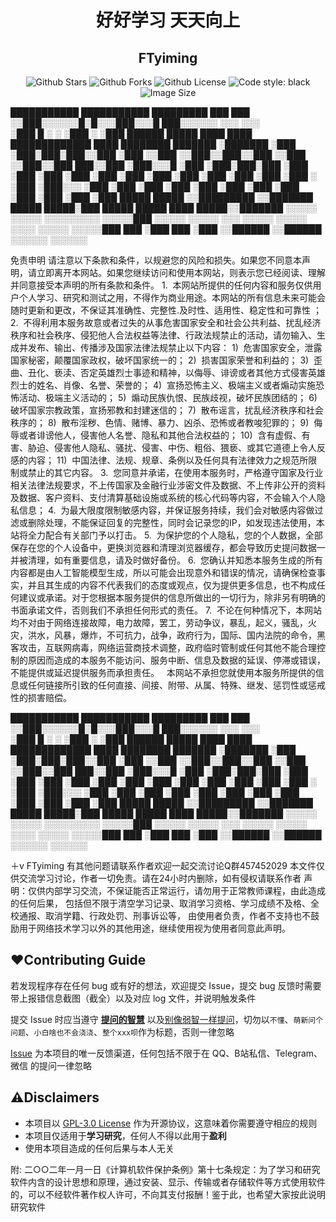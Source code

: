 <div align="center">
    <h1>好好学习 天天向上</h1>
    <h2>FTyiming</h2>
    <img alt="Github Stars" src="https://img.shields.io/github/stars/SocialSisterYi/CxKitty">
    <img alt="Github Forks" src="https://img.shields.io/github/forks/SocialSisterYi/CxKitty">
    <img alt="Github License" src="https://img.shields.io/github/license/SocialSisterYi/CxKitty">
    <img alt="Code style: black" src="https://img.shields.io/badge/code%20style-black-000000.svg">
    <img alt="Image Size" src="https://img.shields.io/docker/image-size/socialsisteryi/cx-kitty">
</div>

 ███████████ ███████████  █████████              ███                   ███                     
░░███░░░░░░█░█░░░███░░░█ ███░░░░░░              ░░░                   ░░░                      
 ░███   █ ░ ░   ░███  ░ ░███ ██████  █████ ████ ████  █████████████   ████  ████████    ███████
 ░███████       ░███    ░███░███░███░░███ ░███ ░░███ ░░███░░███░░███ ░░███ ░░███░░███  ███░░███
 ░███░░░█       ░███    ░███░███░███ ░███ ░███  ░███  ░███ ░███ ░███  ░███  ░███ ░███ ░███ ░███
 ░███  ░        ░███    ░███░░░ ░███ ░███ ░███  ░███  ░███ ░███ ░███  ░███  ░███ ░███ ░███ ░███
 █████          █████   ░░█████████  ░░███████  █████ █████░███ █████ █████ ████ █████░░███████
░░░░░          ░░░░░     ░░░░░░░░░    ░░░░░███ ░░░░░ ░░░░░ ░░░ ░░░░░ ░░░░░ ░░░░ ░░░░░  ░░░░░███
                                      ███ ░███                                         ███ ░███
                                     ░░██████                                         ░░██████ 
                                      ░░░░░░                                           ░░░░░░  


免责申明
请注意以下条款和条件，以规避您的风险和损失。如果您不同意本声明，请立即离开本网站。如果您继续访问和使用本网站，则表示您已经阅读、理解并同意接受本声明的所有条款和条件。
1.  本网站所提供的任何内容和服务仅供用户个人学习、研究和测试之用，不得作为商业用途。本网站的所有信息未来可能会随时更新和更改，不保证其准确性、完整性.及时性、适用性、稳定性和可靠性 ；
2.  不得利用本服务故意或者过失的从事危害国家安全和社会公共利益、扰乱经济秩序和社会秩序、侵犯他人合法权益等法律、行政法规禁止的活动，请勿输入、生成并发布、输出、传播涉及国家法律法规禁止以下内容：
1)  危害国家安全，泄露国家秘密，颠覆国家政权，破坏国家统一的；
2)  损害国家荣誉和利益的；
3)  歪曲、丑化、亵渎、否定英雄烈士事迹和精神，以侮辱、诽谤或者其他方式侵害英雄烈士的姓名、肖像、名誉、荣誉的；
4)  宣扬恐怖主义、极端主义或者煽动实施恐怖活动、极端主义活动的；
5)  煽动民族仇恨、民族歧视，破坏民族团结的；
6)  破坏国家宗教政策，宣扬邪教和封建迷信的；
7)  散布谣言，扰乱经济秩序和社会秩序的；
8)  散布淫秽、色情、赌博、暴力、凶杀、恐怖或者教唆犯罪的；
9)  侮辱或者诽谤他人，侵害他人名誉、隐私和其他合法权益的；
10)  含有虚假、有害、胁迫、侵害他人隐私、骚扰、侵害、中伤、粗俗、猥亵、或其它道德上令人反感的内容；
11)  中国法律、法规、规章、条例以及任何具有法律效力之规范所限制或禁止的其它内容。
3.  您同意并承诺，在使用本服务时，严格遵守国家及行业相关法律法规要求，不上传国家及金融行业涉密文件及数据、不上传非公开的资料及数据、客户资料、支付清算基础设施或系统的核心代码等内容，不会输入个人隐私信息；
4.  为最大限度限制敏感内容，并保证服务持续，我们会对敏感内容做过滤或删除处理，不能保证回复的完整性，同时会记录您的IP，如发现违法使用，本站将全力配合有关部门予以打击。
5.  为保护您的个人隐私，您的个人数据，全部保存在您的个人设备中，更换浏览器和清理浏览器缓存，都会导致历史提问数据一并被清理，如有重要信息，请及时做好备份。
6.  您确认并知悉本服务生成的所有内容都是由人工智能模型生成，所以可能会出现意外和错误的情况，请确保检查事实，并且其生成的内容不代表我们的态度或观点，仅为提供更多信息，也不构成任何建议或承诺。对于您根据本服务提供的信息所做出的一切行为，除非另有明确的书面承诺文件，否则我们不承担任何形式的责任。
7.  不论在何种情况下，本网站均不对由于网络连接故障，电力故障，罢工，劳动争议，暴乱，起义，骚乱，火灾，洪水，风暴，爆炸，不可抗力，战争，政府行为，国际、国内法院的命令，黑客攻击，互联网病毒，网络运营商技术调整，政府临时管制或任何其他不能合理控制的原因而造成的本服务不能访问、服务中断、信息及数据的延误、停滞或错误，不能提供或延迟提供服务而承担责任。
  本网站不承担您就使用本服务所提供的信息或任何链接所引致的任何直接、间接、附带、从属、特殊、继发、惩罚性或惩戒性的损害赔偿。










































 ███████████ ███████████  █████████              ███                   ███                     
░░███░░░░░░█░█░░░███░░░█ ███░░░░░░              ░░░                   ░░░                      
 ░███   █ ░ ░   ░███  ░ ░███ ██████  █████ ████ ████  █████████████   ████  ████████    ███████
 ░███████       ░███    ░███░███░███░░███ ░███ ░░███ ░░███░░███░░███ ░░███ ░░███░░███  ███░░███
 ░███░░░█       ░███    ░███░███░███ ░███ ░███  ░███  ░███ ░███ ░███  ░███  ░███ ░███ ░███ ░███
 ░███  ░        ░███    ░███░░░ ░███ ░███ ░███  ░███  ░███ ░███ ░███  ░███  ░███ ░███ ░███ ░███
 █████          █████   ░░█████████  ░░███████  █████ █████░███ █████ █████ ████ █████░░███████
░░░░░          ░░░░░     ░░░░░░░░░    ░░░░░███ ░░░░░ ░░░░░ ░░░ ░░░░░ ░░░░░ ░░░░ ░░░░░  ░░░░░███
                                      ███ ░███                                         ███ ░███
                                     ░░██████                                         ░░██████ 
                                      ░░░░░░                                           ░░░░░░  



＋v FTyiming 有其他问题请联系作者欢迎一起交流讨论Q群457452029
本文件仅供交流学习讨论，作者一切免责。请在24小时内删除，如有侵权请联系作者
声明：仅供内部学习交流，不保证能否正常运行，请勿用于正常教师课程，由此造成的任何后果，
包括但不限于清空学习记录、取消学习资格、学习成绩不及格、全校通报、取消学籍、行政处罚、刑事诉讼等，
由使用者负责，作者不支持也不鼓励用于网络技术学习以外的其他用途，继续使用视为使用者同意此声明。
## ❤️Contributing Guide

若发现程序存在任何 bug 或有好的想法，欢迎提交 Issue，提交 bug 反馈时需要带上报错信息截图（截全）以及对应 log 文件，并说明触发条件


提交 Issue 时应当遵守 **[提问的智慧](https://github.com/ryanhanwu/How-To-Ask-Questions-The-Smart-Way/blob/main/README-zh_CN.md)** 以及[别像弱智一样提问](https://github.com/tangx/Stop-Ask-Questions-The-Stupid-Ways)，切勿以`不懂`、`萌新问个问题`、`小白啥也不会浇浇`、`整个xxx呗`作为标题，否则一律忽略

[Issue](https://github.com/SocialSisterYi/CxKitty/issues) 为本项目的唯一反馈渠道，任何包括不限于在 QQ、B站私信、Telegram、微信 的提问一律忽略

## ⚠️Disclaimers

- 本项目以 [GPL-3.0 License](https://github.com/SocialSisterYi/CxKitty/blob/main/LICENSE) 作为开源协议，这意味着你需要遵守相应的规则
- 本项目仅适用于**学习研究**，任何人不得以此用于**盈利**
- 使用本项目造成的任何后果与本人无关


附: 二○○二年一月一日《计算机软件保护条例》第十七条规定：为了学习和研究软件内含的设计思想和原理，通过安装、显示、传输或者存储软件等方式使用软件的，可以不经软件著作权人许可，不向其支付报酬！鉴于此，也希望大家按此说明研究软件